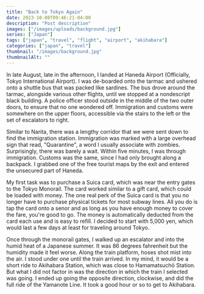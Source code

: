 ```yaml
---
title: "Back to Tokyo Again"
date: 2023-10-08T09:46:21-04:00
description: "Post description"
images: ["/images/uploads/background.jpg"]
series: ["Japan"]
tags: ["japan", "travel", "flight", "airport", "akihabara"]
categories: ["japan", "travel"]
thumbnail: "/images/background.jpg"
thumbnailAlt: ""
---
```


In late August, late in the afternoon, I landed at Haneda Airport (Officially, Tokyo International Airport). I was de-boarded onto the tarmac and ushered onto a shuttle bus that was packed like sardines. The bus drove around the tarmac, alongside various other flights, until we stopped at a nondescript black building. A police officer stood outside in the middle of the two outer doors, to ensure that no one wondered off. Immigration and customs were somewhere on the upper floors, accessible via the stairs to the left or the set of escalators to right.

Similar to Narita, there was a lengthy corridor that we were sent down to find the immigration station. Immigration was marked with a large overhead sign that read, "Quarantine", a word I usually associate with zombies. Surprisingly, there was barely a wait. Within five minutes, I was through immigration. Customs was the same, since I had only brought along a backpack. I grabbed one of the free tourist maps by the exit and entered the unsecured part of Haneda.

My first task was to purchase a Suica card, which was near the entry gates to the Tokyo Monorail. The card worked similar to a gift card, which could be loaded with money. The one real perk of the Suica card is that you no longer have to purchase physical tickets for most subway lines. All you do is tap the card onto a senor and as long as you have enough money to cover the fare, you're good to go. The money is automatically deducted from the card each use and is easy to refill. I decided to start with 5,000 yen, which would last a few days at least for traveling around Tokyo.

Once through the monorail gates, I walked up an escalator and into the humid heat of a Japanese summer. It was 86 degrees fahrenheit but the humidity made it feel worse. Along the train platform, hoses shot mist into the air. I stood under one until the train arrived. In my mind, it would be a short ride to Akihabara Station, which was close to Hamamatsuchō Station. But what I did not factor in was the direction in which the train I selected was going. I ended up going the opposite direction, clockwise, and did the full ride of the Yamanote Line. It took a good hour or so to get to Akihabara.
